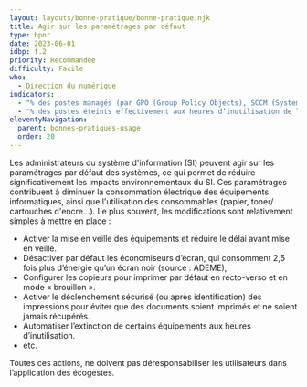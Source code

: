 ```yaml
---
layout: layouts/bonne-pratique/bonne-pratique.njk
title: Agir sur les paramétrages par défaut
type: bpnr
date: 2023-06-01
idbp: f.2
priority: Recommandée
difficulty: Facile
who:
  - Direction du numérique
indicators:
  - "% des postes managés (par GPO (Group Policy Objects), SCCM (System Center Configuration Manager) ou autre)"
  - "% des postes éteints effectivement aux heures d’inutilisation de l’organisation (par exemple nuit et week-end)"
eleventyNavigation:
  parent: bonnes-pratiques-usage
  order: 20
---
```


Les administrateurs du système d'information (SI) peuvent agir sur les paramétrages par défaut des systèmes, ce qui permet de réduire significativement les impacts environnementaux du SI. Ces paramétrages contribuent à diminuer la consommation électrique des équipements informatiques, ainsi que l'utilisation des consommables (papier, toner/ cartouches d'encre...). Le plus souvent, les modifications sont relativement simples à mettre en place : 
* Activer la mise en veille des équipements et réduire le délai avant mise en veille.
* Désactiver par défaut les économiseurs d’écran, qui consomment 2,5 fois plus d’énergie qu’un écran noir (source : ADEME),
* Configurer les copieurs pour imprimer par défaut en recto-verso et en mode « brouillon ».
* Activer le déclenchement sécurisé (ou après identification) des impressions pour éviter que des documents soient imprimés et ne soient jamais récupérés.
* Automatiser l’extinction de certains équipements aux heures d’inutilisation.
* etc. 

Toutes ces actions, ne doivent pas déresponsabiliser les utilisateurs dans l’application des écogestes.
